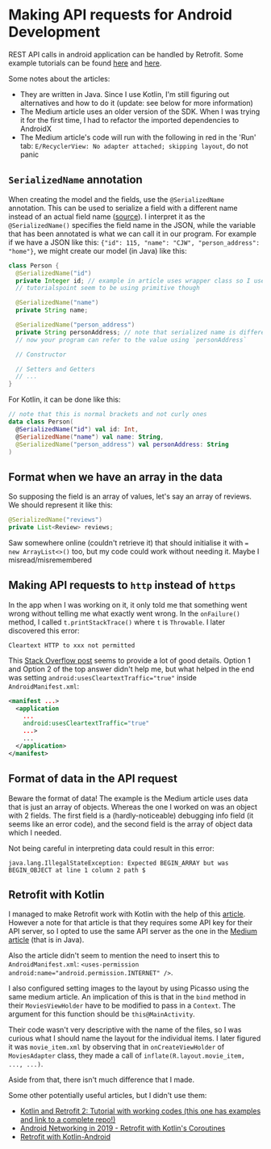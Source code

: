 # Making API requests for Android Development
REST API calls in android application can be handled by Retrofit. Some example tutorials can be found [here](https://www.journaldev.com/13639/retrofit-android-example-tutorial) and [here](https://medium.com/@prakash_pun/retrofit-a-simple-android-tutorial-48437e4e5a23).

Some notes about the articles:
* They are written in Java. Since I use Kotlin, I'm still figuring out alternatives and how to do it (update: see below for more information)
* The Medium article uses an older version of the SDK. When I was trying it for the first time, I had to refactor the imported dependencies to AndroidX
* The Medium article's code will run with the following in red in the 'Run' tab: `E/RecyclerView: No adapter attached; skipping layout`, do not panic

## `SerializedName` annotation
When creating the model and the fields, use the `@SerializedName` annotation. This can be used to serialize a field with a different name instead of an actual field name ([source](https://www.tutorialspoint.com/what-to-use-serializedname-annotation-using-gson-in-java)). I interpret it as the `@SerializedName()` specifies the field name in the JSON, while the variable that has been annotated is what we can call it in our program. For example if we have a JSON like this: `{"id": 115, "name": "CJW", "person_address": "home"}`, we might create our model (in Java) like this:
```java
class Person {
  @SerializedName("id")
  private Integer id; // example in article uses wrapper class so I use it too
  // tutorialspoint seem to be using primitive though

  @SerializedName("name")
  private String name;

  @SerializedName("person_address")
  private String personAddress; // note that serialized name is different
  // now your program can refer to the value using `personAddress`

  // Constructor

  // Setters and Getters
  // ...
}
```

For Kotlin, it can be done like this:
```kotlin
// note that this is normal brackets and not curly ones
data class Person(
  @SerializedName("id") val id: Int,
  @SerializedName("name") val name: String,
  @SerializedName("person_address") val personAddress: String
)
```

## Format when we have an array in the data
So supposing the field is an array of values, let's say an array of reviews. We should represent it like this:
```java
@SerializedName("reviews")
private List<Review> reviews;
```

Saw somewhere online (couldn't retrieve it) that should initialise it with `= new ArrayList<>()` too, but my code could work without needing it. Maybe I misread/misremembered

## Making API requests to `http` instead of `https`
In the app when I was working on it, it only told me that something went wrong without telling me what exactly went wrong. In the `onFailure()` method, I called `t.printStackTrace()` where `t` is `Throwable`. I later discovered this error:
```
Cleartext HTTP to xxx not permitted
```
This [Stack Overflow post](https://stackoverflow.com/questions/45940861/android-8-cleartext-http-traffic-not-permitted) seems to provide a lot of good details. Option 1 and Option 2 of the top answer didn't help me, but what helped in the end was setting `android:usesCleartextTraffic="true"` inside `AndroidManifest.xml`:
```xml
<manifest ...>
  <application
    ...
    android:usesCleartextTraffic="true"
    ...>
    ...
  </application>
</manifest>
```

## Format of data in the API request
Beware the format of data! The example is the Medium article uses data that is just an array of objects. Whereas the one I worked on was an object with 2 fields. The first field is a (hardly-noticeable) debugging info field (it seems like an error code), and the second field is the array of object data which I needed. 

Not being careful in interpreting data could result in this error:
```
java.lang.IllegalStateException: Expected BEGIN_ARRAY but was BEGIN_OBJECT at line 1 column 2 path $ 
```

## Retrofit with Kotlin
I managed to make Retrofit work with Kotlin with the help of this [article](https://dev.to/paulodhiambo/kotlin-and-retrofit-network-calls-2353). However a note for that article is that they requires some API key for their API server, so I opted to use the same API server as the one in the [Medium article](https://medium.com/@prakash_pun/retrofit-a-simple-android-tutorial-48437e4e5a23) (that is in Java).

Also the article didn't seem to mention the need to insert this to `AndroidManifest.xml`: `<uses-permission android:name="android.permission.INTERNET" />`.

I also configured setting images to the layout by using Picasso using the same medium article. An implication of this is that in the `bind` method in their `MoviesViewHolder` have to be modified to pass in a `Context`. The argument for this function should be `this@MainActivity`.

Their code wasn't very descriptive with the name of the files, so I was curious what I should name the layout for the individual items. I later figured it was `movie_item.xml` by observing that in `onCreateViewHolder` of `MoviesAdapter` class, they made a call of `inflate(R.layout.movie_item, ..., ...)`.

Aside from that, there isn't much difference that I made.

Some other potentially useful articles, but I didn't use them:
* [Kotlin and Retrofit 2: Tutorial with working codes (this one has examples and link to a complete repo!)](https://medium.com/@elye.project/kotlin-and-retrofit-2-tutorial-with-working-codes-333a4422a890)
* [Android Networking in 2019 - Retrofit with Kotlin's Coroutines](https://android.jlelse.eu/android-networking-in-2019-retrofit-with-kotlins-coroutines-aefe82c4d777)
* [Retrofit with Kotlin-Android](http://www.kotlincodes.com/kotlin/retrofit-with-kotlin/)
